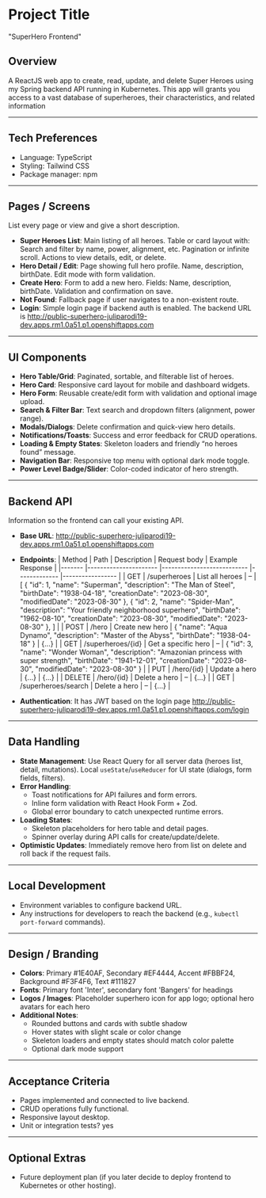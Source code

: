 # Project Title
"SuperHero Frontend"

## Overview
A ReactJS web app to create, read, update, and delete Super Heroes using my Spring backend API running in Kubernetes.
This app will grants you access to a vast database of superheroes, their characteristics, and related information

---

## Tech Preferences
- Language: TypeScript
- Styling: Tailwind CSS
- Package manager: npm

---

## Pages / Screens
List every page or view and give a short description.
- **Super Heroes List**: Main listing of all heroes. Table or card layout with: Search and filter by name, power, alignment, etc. Pagination or infinite scroll. Actions to view details, edit, or delete.
- **Hero Detail / Edit**: Page showing full hero profile. Name, description, birthDate. Edit mode with form validation.
- **Create Hero**: Form to add a new hero. Fields: Name, description, birthDate. Validation and confirmation on save.
- **Not Found**: Fallback page if user navigates to a non-existent route.
- **Login**: Simple login page if backend auth is enabled. The backend URL is  http://public-superhero-juliparodi19-dev.apps.rm1.0a51.p1.openshiftapps.com

---

## UI Components
- **Hero Table/Grid**: Paginated, sortable, and filterable list of heroes.
- **Hero Card**: Responsive card layout for mobile and dashboard widgets.
- **Hero Form**: Reusable create/edit form with validation and optional image upload.
- **Search & Filter Bar**: Text search and dropdown filters (alignment, power range).
- **Modals/Dialogs**: Delete confirmation and quick-view hero details.
- **Notifications/Toasts**: Success and error feedback for CRUD operations.
- **Loading & Empty States**: Skeleton loaders and friendly “no heroes found” message.
- **Navigation Bar**: Responsive top menu with optional dark mode toggle.
- **Power Level Badge/Slider**: Color-coded indicator of hero strength.

---

## Backend API
Information so the frontend can call your existing API.

- **Base URL**: http://public-superhero-juliparodi19-dev.apps.rm1.0a51.p1.openshiftapps.com
- **Endpoints**:
  | Method | Path                  | Description                | Request body | Example Response |
  |------- |---------------------- |--------------------------- |------------- |----------------- |
  | GET    | /superheroes          | List all heroes           | –           | [
  {
  "id": 1,
  "name": "Superman",
  "description": "The Man of Steel",
  "birthDate": "1938-04-18",
  "creationDate": "2023-08-30",
  "modifiedDate": "2023-08-30"
  },
  {
  "id": 2,
  "name": "Spider-Man",
  "description": "Your friendly neighborhood superhero",
  "birthDate": "1962-08-10",
  "creationDate": "2023-08-30",
  "modifiedDate": "2023-08-30"
  },
  ] |
  | POST   | /hero              | Create new hero           | {
  "name": "Aqua Dynamo",
  "description": "Master of the Abyss",
  "birthDate": "1938-04-18"
  }       | {...}           |
  | GET    | /superheroes/{id}         | Get a specific hero       | –           | {
  "id": 3,
  "name": "Wonder Woman",
  "description": "Amazonian princess with super strength",
  "birthDate": "1941-12-01",
  "creationDate": "2023-08-30",
  "modifiedDate": "2023-08-30"
  }           |
  | PUT    | /hero/{id}         | Update a hero             | {...}       | {...}           |
  | DELETE | /hero/{id}         | Delete a hero             | –           | {...}           |
  | GET    | /superheroes/search              | Delete a hero             | –           | {...}           |


- **Authentication**: <!-- None, Basic Auth, JWT, etc. -->
  It has JWT based on the login page  http://public-superhero-juliparodi19-dev.apps.rm1.0a51.p1.openshiftapps.com/login

---

## Data Handling
- **State Management**: Use React Query for all server data (heroes list, detail, mutations). Local `useState`/`useReducer` for UI state (dialogs, form fields, filters).
- **Error Handling**:
    - Toast notifications for API failures and form errors.
    - Inline form validation with React Hook Form + Zod.
    - Global error boundary to catch unexpected runtime errors.
- **Loading States**:
    - Skeleton placeholders for hero table and detail pages.
    - Spinner overlay during API calls for create/update/delete.
- **Optimistic Updates**: Immediately remove hero from list on delete and roll back if the request fails.

---

## Local Development
- Environment variables to configure backend URL.
  <!-- Example: `VITE_API_BASE_URL=http://localhost:8080` or a port-forwarded Kubernetes service URL -->
- Any instructions for developers to reach the backend (e.g., `kubectl port-forward` commands).

---

## Design / Branding
- **Colors**: Primary #1E40AF, Secondary #EF4444, Accent #FBBF24, Background #F3F4F6, Text #111827
- **Fonts**: Primary font 'Inter', secondary font 'Bangers' for headings
- **Logos / Images**: Placeholder superhero icon for app logo; optional hero avatars for each hero
- **Additional Notes**:
    - Rounded buttons and cards with subtle shadow
    - Hover states with slight scale or color change
    - Skeleton loaders and empty states should match color palette
    - Optional dark mode support
---

## Acceptance Criteria
- Pages implemented and connected to live backend.
- CRUD operations fully functional.
- Responsive layout desktop.
- Unit or integration tests? yes

---

## Optional Extras
- Future deployment plan (if you later decide to deploy frontend to Kubernetes or other hosting).

